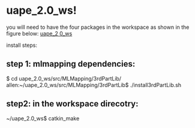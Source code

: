 # uape_2.0_ws!
you will need to have the four packages in the workspace as shown in the figure below:
[uape_2 0_ws](https://user-images.githubusercontent.com/59171742/221504021-f30f6dd6-26be-413d-a0db-5f1d055355c7.png)

install steps:
## step 1: mlmapping dependencies:
$ cd uape_2.0_ws/src/MLMapping/3rdPartLib/
allen:~/uape_2.0_ws/src/MLMapping/3rdPartLib$ ./install3rdPartLib.sh

## step2: in the workspace direcotry:
~/uape_2.0_ws$ catkin_make
